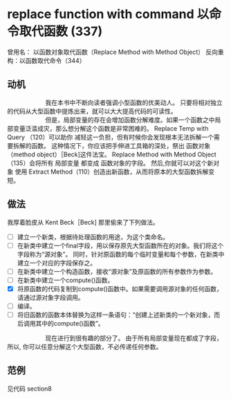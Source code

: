 # replace function with command 以命令取代函数 (337)

曾用名： 以函数对象取代函数（Replace Method with Method Object）
反向重构：以函数取代命令（344）


## 动机

&emsp;&emsp;&emsp;&emsp;&emsp;&emsp; 
我在本书中不断向读者强调⼩型函数的优美动⼈。
只要将相对独⽴的代码从⼤型函数中提炼出来，就可以⼤⼤提⾼代码的可读性。  
&emsp;&emsp;&emsp;&emsp;&emsp;&emsp; 
但是，局部变量的存在会增加函数分解难度。如果⼀个函数之中局部变量泛滥成灾，那么想分解这个函数是⾮常困难的。
Replace Temp with Query （120）可以助你 减轻这⼀负担，但有时候你会发现根本⽆法拆解⼀个需要拆解的函数。
这种情况下，你应该把⼿伸进⼯具箱的深处，祭出 函数对象（method object）［Beck]这件法宝。
Replace Method with Method Object （135）会将所有 局部变量 都变成 函数对象的字段。
然后,你就可以对这个新对象 使⽤ Extract Method（110）创造出新函数，从⽽将原本的⼤型函数拆解变短。

## 做法
我厚着脸⽪从 Kent Beck［Beck] 那⾥偷来了下列做法。
-[ ] 建⽴⼀个新类，根据待处理函数的⽤途，为这个类命名。 
-[ ] 在新类中建⽴⼀个final字段，⽤以保存原先⼤型函数所在的对象。我们将这个字段称为“源对象”。
     同时，针对原函数的每个临时变量和每个参数，在新类中建⽴⼀个对应的字段保存之。 
-[ ] 在新类中建⽴⼀个构造函数，接收“源对象”及原函数的所有参数作为参数。  
-[ ] 在新类中建⽴⼀个compute()函数。  
-[x] 将原函数的代码复制到compute()函数中。如果需要调⽤源对象的任何函数，请通过源对象字段调⽤。  
-[ ] 编译。   
-[ ] 将旧函数的函数本体替换为这样⼀条语句：“创建上述新类的⼀个新对象，⽽后调⽤其中的compute()函数”。  

&emsp;&emsp;&emsp;&emsp;&emsp;&emsp; 现在进⾏到很有趣的部分了。
由于所有局部变量现在都成了字段，所以, 你可以任意分解这个⼤型函数，不必传递任何参数。

## 范例
见代码  section8

